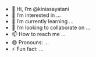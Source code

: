 - 👋 Hi, I’m @kiniasayatani
- 👀 I’m interested in ...
- 🌱 I’m currently learning ...
- 💞️ I’m looking to collaborate on ...
- 📫 How to reach me ...
- 😄 Pronouns: ...
- ⚡ Fun fact: ...

<!---
kiniasayatani/kiniasayatani is a ✨ special ✨ repository because its `README.md` (this file) appears on your GitHub profile.
You can click the Preview link to take a look at your changes.
--->
